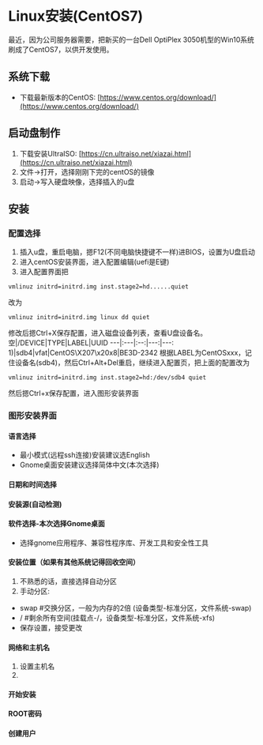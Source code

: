 # Linux安装(CentOS7)
最近，因为公司服务器需要，把新买的一台Dell OptiPlex 3050机型的Win10系统刷成了CentOS7，以供开发使用。
## 系统下载
* 下载最新版本的CentOS:
[https://www.centos.org/download/](https://www.centos.org/download/)
## 启动盘制作
1. 下载安装UltraISO:
[https://cn.ultraiso.net/xiazai.html](https://cn.ultraiso.net/xiazai.html)
2. 文件->打开，选择刚刚下完的centOS的镜像
3. 启动->写入硬盘映像，选择插入的u盘
## 安装
### 配置选择
1. 插入u盘，重启电脑，摁F12(不同电脑快捷键不一样)进BIOS，设置为U盘启动
2. 进入centOS安装界面，进入配置编辑(uefi是E键)
3. 进入配置界面把
```
vmlinuz initrd=initrd.img inst.stage2=hd......quiet
```
改为
```
vmlinuz initrd=initrd.img linux dd quiet
```
修改后摁Ctrl+X保存配置，进入磁盘设备列表，查看U盘设备名。
空|/DEVICE|TYPE|LABEL|UUID
---|:---|:--:|---:|---:
1)|sdb4|vfat|CentOS\X207\x20x8|BE3D-2342
根据LABEL为CentOSxxx，记住设备名(sdb4)，然后Ctrl+Alt+Del重启，继续进入配置页，把上面的配置改为
```
vmlinuz initrd=initrd.img inst.stage2=hd:/dev/sdb4 quiet
```
然后摁Ctrl+x保存配置，进入图形安装界面
### 图形安装界面
#### 语言选择
* 最小模式(远程ssh连接)安装建议选English
* Gnome桌面安装建议选择简体中文(本次选择)
#### 日期和时间选择
#### 安装源(自动检测)
#### 软件选择-本次选择Gnome桌面 
* 选择gnome应用程序、兼容性程序库、开发工具和安全性工具
#### 安装位置（如果有其他系统记得回收空间）
1. 不熟悉的话，直接选择自动分区
2. 手动分区:
* swap #交换分区，一般为内存的2倍 (设备类型-标准分区，文件系统-swap)
* / #剩余所有空间(挂载点-/，设备类型-标准分区，文件系统-xfs)
* 保存设置，接受更改 
#### 网络和主机名
1. 设置主机名
2. 
#### 开始安装
#### ROOT密码
#### 创建用户
